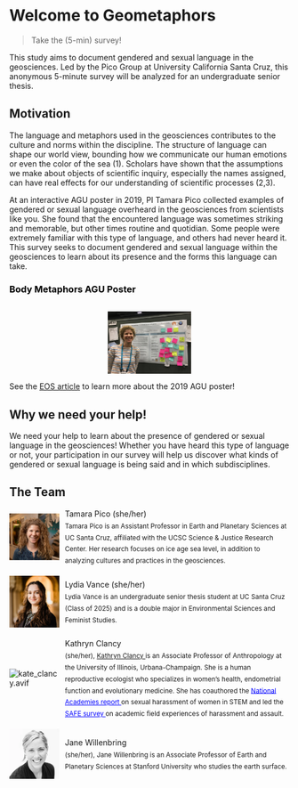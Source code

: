 # Welcome to Geometaphors 

<!-- Global site tag (gtag.js) - Google Analytics -->
<script async src="https://www.googletagmanager.com/gtag/js?id=G-1YZHSGQYW1"></script>
<script>
  window.dataLayer = window.dataLayer || [];
  function gtag(){dataLayer.push(arguments);}
  gtag('js', new Date());

  gtag('config', 'G-1YZHSGQYW1');
</script>
> Take the (5-min) survey!

This study aims to document gendered and sexual language in the geosciences. Led by the Pico Group at University California Santa Cruz, this anonymous 5-minute survey will be analyzed for an undergraduate senior thesis.

## Motivation 
The language and metaphors used in the geosciences contributes to the culture and norms within the discipline. The structure of language can shape our world view, bounding how we communicate our human emotions or even the color of the sea (1). Scholars have shown that the assumptions we make about objects of scientific inquiry, especially the names assigned, can have real effects for our understanding of scientific processes (2,3).

At an interactive AGU poster in 2019, PI Tamara Pico collected examples of gendered or sexual language overheard in the geosciences from scientists like you. She found that the encountered language was sometimes striking and memorable, but other times routine and quotidian. Some people were extremely familiar with this type of language, and others had never heard it. This survey seeks to document gendered and sexual language within the geosciences to learn about its presence and the forms this language can take.
</div>
<h3 style="color: black;">Body Metaphors AGU Poster</h3>

<div style="clear: both; text-align: center; margin-top: 30px;">
  <img src="agu_poster_bodygeo.jpg" alt="Body Metaphors AGU Poster" width="150" style="margin-top: 30px; display: block; margin-left: auto; margin-right: auto;">
</div>

See the <a href="https://eos.org/articles/body-based-jargon-can-be-harassment-when-it-turns-sexual" target="_blank" >EOS article</a> to learn more about the 2019 AGU poster!

## Why we need your help!
We need your help to learn about the presence of gendered or sexual language in the geosciences! Whether you have heard this type of language or not, your participation in our survey will help us discover what kinds of gendered or sexual language is being said and in which subdisciplines.

## The Team

<div style="display: flex; align-items: center; margin-bottom: 20px;">
  <img src="HudsonGazettephoto_sq.jpg" alt="HudsonGazettephoto_sq.jpg" width="90" style="margin-right: 10px;">
  <div>
    Tamara Pico (she/her)<br>
    <sub>  Tamara Pico is an Assistant Professor in Earth and Planetary Sciences at UC Santa Cruz, affiliated with the UCSC Science & Justice Research Center. Her research focuses on ice age sea level, in addition to analyzing cultures and practices in the geosciences.</sub>
  </div>
</div>

<div style="display: flex; align-items: center; margin-bottom: 20px;">
  <img src="lyd.JPG" alt="lyd.JPG" width="90" style="margin-right: 10px;">
  <div>
    Lydia Vance (she/her) <br>
    <sub>Lydia Vance is an undergraduate senior thesis student at UC Santa Cruz (Class of 2025) and is a double major in Environmental Sciences and Feminist Studies. </sub>
  </div>
</div>

<div style="display: flex; align-items: center; margin-bottom: 20px;">
  <img src="kate_clancy.avif" alt="kate_clancy.avif" width="90" style="margin-right: 10px;">
  <div>
    Kathryn Clancy<br>
    <sub> (she/her), <a href="https://clancylabs.com/" target="_blank" > Kathryn Clancy </a>  is an Associate Professor of Anthropology at the University of Illinois, Urbana-Champaign. She is a human reproductive ecologist who specializes in women’s health, endometrial function and evolutionary medicine. She has coauthored the <a href="https://www.nationalacademies.org/our-work/sexual-harassment-in-academia" target="_blank" style="color: blue;"> National Academies report </a> on sexual harassment of women in STEM and led the <a href="https://journals.plos.org/plosone/article?id=10.1371/journal.pone.0102172" target="_blank" style="color: blue;"> SAFE survey </a> on academic field experiences of harassment and assault. </sub>  </sub>
  </div>
</div>

<div style="display: flex; align-items: center; margin-bottom: 20px;">
  <img src="jane-k-willenbring.webp" alt="jane-k-willenbring.webp" width="90" style="margin-right: 10px;">
  <div>
    Jane Willenbring<br>
    <sub> (she/her), Jane Willenbring is an Associate Professor of Earth and Planetary Sciences at Stanford University who studies the earth surface.  </sub>
  </div>
